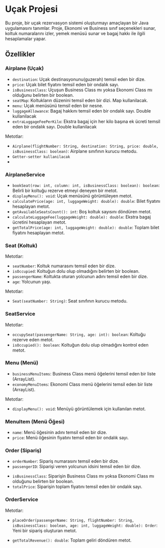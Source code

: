 # Uçak Projesi

Bu proje, bir uçak rezervasyon sistemi oluşturmayı amaçlayan bir Java uygulamasını tanımlar. Proje, Ekonomi ve Business sınıf seçenekleri sunar, koltuk numaralarını izler, yemek menüsü sunar ve bagaj hakkı ile ilgili hesaplamalar yapar.

## Özellikler

### Airplane (Uçak)

[//]: # (- `flightNumber`: Uçak numarasını temsil eden bir dize.)
- `destination`: Uçak destinasyonunu(guzerah) temsil eden bir dize.
- `price`: Uçak bilet fiyatını temsil eden bir ondalık sayı.
- `isBusinessClass`: Uçuşun Business Class mı yoksa Ekonomi Class mı olduğunu belirten bir boolean.
- `seatMap`: Koltukların düzenini temsil eden bir dizi. Map kullanilacak.
- `menu`: Uçak menüsünü temsil eden bir nesne.
- `luggageAllowance`: Bagaj hakkını temsil eden bir ondalık sayı. Double kullanilacak
- `extraLuggageFeePerKilo`: Ekstra bagaj için her kilo başına ek ücreti temsil eden bir ondalık sayı. Double kullanilacak

Metotlar:
- `Airplane(flightNumber: String, destination: String, price: double, isBusinessClass: boolean)`: Airplane sınıfının kurucu metodu.
- `Getter-setter kullanilacak`
- 
### AirplaneService
- `bookSeat(row: int, column: int, isBusinessClass: boolean): boolean`: Belirli bir koltuğu rezerve etmeyi deneyen bir metot.
- `displayMenu(): void`: Uçak menüsünü görüntüleyen metot.
- `calculatePrice(age: int, luggageWeight: double): double`: Bilet fiyatını hesaplayan metot.
- `getAvailableSeatsCount(): int`: Boş koltuk sayısını döndüren metot.
- `calculateLuggageFee(luggageWeight: double): double`: Ekstra bagaj ücretini hesaplayan metot.
- `getTotalPrice(age: int, luggageWeight: double): double`: Toplam bilet fiyatını hesaplayan metot.

### Seat (Koltuk)
Metotlar:
- `seatNumber`: Koltuk numarasını temsil eden bir dize.
- `isOccupied`: Koltuğun dolu olup olmadığını belirten bir boolean.
- `passengerName`: Koltukta oturan yolcunun adını temsil eden bir dize.
- `age`: Yolcunun yaşı.

Metotlar:
- `Seat(seatNumber: String)`: Seat sınıfının kurucu metodu.

### SeatService
Metotlar:
- `occupySeat(passengerName: String, age: int): boolean`: Koltuğu rezerve eden metot.
- `isOccupied(): boolean`: Koltuğun dolu olup olmadığını kontrol eden metot.

### Menu (Menü)

- `businessMenuItems`: Business Class menü öğelerini temsil eden bir liste (ArrayList).
- `economyMenuItems`: Ekonomi Class menü öğelerini temsil eden bir liste (ArrayList).

Metotlar:
- `displayMenu(): void`: Menüyü görüntülemek için kullanılan metot.

### MenuItem (Menü Öğesi)

- `name`: Menü öğesinin adını temsil eden bir dize.
- `price`: Menü öğesinin fiyatını temsil eden bir ondalık sayı.

### Order (Sipariş)

- `orderNumber`: Sipariş numarasını temsil eden bir dize.
- `passengerID`: Siparişi veren yolcunun idsini temsil eden bir dize.

[//]: # (- `flightNumber`: Sipariş edilen uçağın numarasını temsil eden bir dize.)
- `isBusinessClass`: Siparişin Business Class mı yoksa Ekonomi Class mı olduğunu belirten bir boolean.
- `totalPrice`: Siparişin toplam fiyatını temsil eden bir ondalık sayı.

### OrderService

Metotlar:
- `placeOrder(passengerName: String, flightNumber: String, isBusinessClass: boolean, age: int, luggageWeight: double): Order`: Yeni bir sipariş oluşturan metot.

[//]: # (- `getTotalOrderCount&#40;&#41;: int`: Toplam sipariş sayısını döndüren metot.)
- `getTotalRevenue(): double`: Toplam geliri döndüren metot.

[//]: # (- `getAverageOrderPrice&#40;&#41;: double`: Ortalama sipariş fiyatını döndüren metot.)

